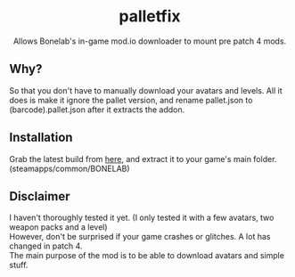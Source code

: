 <h1 align="center">
    <b>palletfix</b>
</h1>
<p align="center">
	Allows Bonelab's in-game mod.io downloader to mount pre patch 4 mods.
</p>

## Why?
So that you don't have to manually download your avatars and levels.
All it does is make it ignore the pallet version, and rename pallet.json to (barcode).pallet.json after it extracts the addon.

## Installation
Grab the latest build from [here](https://github.com/neeeruuu/palletfix/releases/latest), and extract it to your game's main folder. (steamapps/common/BONELAB)

## Disclaimer
I haven't thoroughly tested it yet. (I only tested it with a few avatars, two weapon packs and a level)\
However, don't be surprised if your game crashes or glitches. A lot has changed in patch 4.\
The main purpose of the mod is to be able to download avatars and simple stuff.
